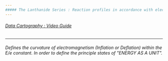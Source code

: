 ```yaml
---
##### The Lanthanide Series : Reaction profiles in accordance with electron transmission
---
```

###### [Data Cartography : Video Guide](https://www.youtube.com/playlist?list=PLBx_-O2xTMh73vurWagwrFdKhBCktEPLK)
---
###### Defines the curvature of electromagnetism (Inflation or Deflation) within the E/e constant. In order to define the principle states of "ENERGY AS A UNIT". 
